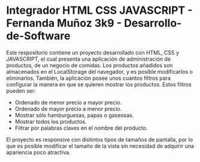 # Integrador HTML CSS JAVASCRIPT - Fernanda Muñoz 3k9 - Desarrollo-de-Software

Este respositorio contiene un proyecto desarrollado con HTML, CSS y JAVASCRIPT, el cual presenta una aplicación de administración de productos, de un negocio de comidas.
Los productos añadidos son almacenados en el LocalStorage del navegador, y es posible modificarlos o eliminarlos.
También, la aplicación posee unos cuantos filtros para configurar la manera en que se quieren mostrar los productos. Estos filtros pueden ser: 
 - Ordenado de menor precio a mayor precio.
 - Ordenado de mayor precio a menor precio.
 - Mostrar sólo hamburguesas, papas o gaseosas.
 - Mostrar todos los productos.
 - Filtrar por palabras claves en el nombre del producto.

El proyecto es responsive con distintos tipos de tamaños de pantalla, por lo que es posible modificar el tamaño de la vista sin necesidad de adquirir una apariencia poco atractiva.
